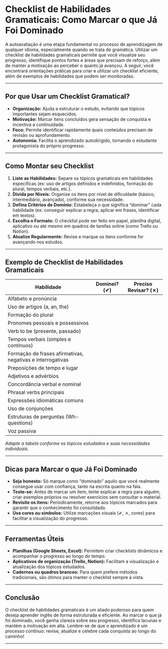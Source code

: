 
# Checklist de Habilidades Gramaticais: Como Marcar o que Já Foi Dominado

A autoavaliação é uma etapa fundamental no processo de aprendizagem de qualquer idioma, especialmente quando se trata de gramática. Utilizar um checklist de habilidades gramaticais permite que você visualize seu progresso, identifique pontos fortes e áreas que precisam de reforço, além de manter a motivação ao perceber o quanto já avançou. A seguir, você encontrará orientações práticas para criar e utilizar um checklist eficiente, além de exemplos de habilidades que podem ser monitoradas.

---

## Por que Usar um Checklist Gramatical?

- **Organização:** Ajuda a estruturar o estudo, evitando que tópicos importantes sejam esquecidos.
- **Motivação:** Marcar itens concluídos gera sensação de conquista e incentiva a continuidade.
- **Foco:** Permite identificar rapidamente quais conteúdos precisam de revisão ou aprofundamento.
- **Autonomia:** Facilita o aprendizado autodirigido, tornando o estudante protagonista do próprio progresso.

---

## Como Montar seu Checklist

1. **Liste as Habilidades:** Separe os tópicos gramaticais em habilidades específicas (ex: uso de artigos definidos e indefinidos, formação do plural, tempos verbais, etc.).
2. **Divida por Níveis:** Organize os itens por nível de dificuldade (básico, intermediário, avançado), conforme sua necessidade.
3. **Defina Critérios de Domínio:** Estabeleça o que significa “dominar” cada habilidade (ex: conseguir explicar a regra, aplicar em frases, identificar em textos).
4. **Escolha o Formato:** O checklist pode ser feito em papel, planilha digital, aplicativo ou até mesmo em quadros de tarefas online (como Trello ou Notion).
5. **Atualize Regularmente:** Revise e marque os itens conforme for avançando nos estudos.

---

## Exemplo de Checklist de Habilidades Gramaticais

| Habilidade                                   | Dominei? (✔) | Preciso Revisar? (✗) |
|-----------------------------------------------|:------------:|:-------------------:|
| Alfabeto e pronúncia                          |              |                     |
| Uso de artigos (a, an, the)                   |              |                     |
| Formação do plural                            |              |                     |
| Pronomes pessoais e possessivos               |              |                     |
| Verb to be (presente, passado)                |              |                     |
| Tempos verbais (simples e contínuos)          |              |                     |
| Formação de frases afirmativas, negativas e interrogativas |      |                     |
| Preposições de tempo e lugar                  |              |                     |
| Adjetivos e advérbios                         |              |                     |
| Concordância verbal e nominal                 |              |                     |
| Phrasal verbs principais                      |              |                     |
| Expressões idiomáticas comuns                 |              |                     |
| Uso de conjunções                             |              |                     |
| Estruturas de perguntas (Wh- questions)       |              |                     |
| Voz passiva                                   |              |                     |

*Adapte a tabela conforme os tópicos estudados e suas necessidades individuais.*

---

## Dicas para Marcar o que Já Foi Dominado

- **Seja honesto:** Só marque como “dominado” aquilo que você realmente consegue usar com confiança, tanto na escrita quanto na fala.
- **Teste-se:** Antes de marcar um item, tente explicar a regra para alguém, criar exemplos próprios ou resolver exercícios sem consultar o material.
- **Revisite os itens:** Periodicamente, retorne aos tópicos marcados para garantir que o conhecimento foi consolidado.
- **Use cores ou símbolos:** Utilize marcações visuais (✔, ✗, cores) para facilitar a visualização do progresso.

---

## Ferramentas Úteis

- **Planilhas (Google Sheets, Excel):** Permitem criar checklists dinâmicos e acompanhar o progresso ao longo do tempo.
- **Aplicativos de organização (Trello, Notion):** Facilitam a visualização e atualização dos tópicos estudados.
- **Cadernos ou quadros brancos:** Para quem prefere métodos tradicionais, são ótimos para manter o checklist sempre à vista.

---

## Conclusão

O checklist de habilidades gramaticais é um aliado poderoso para quem deseja aprender inglês de forma estruturada e eficiente. Ao marcar o que já foi dominado, você ganha clareza sobre seu progresso, identifica lacunas e mantém a motivação em alta. Lembre-se de que o aprendizado é um processo contínuo: revise, atualize e celebre cada conquista ao longo do caminho!

---
```
